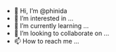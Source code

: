 - 👋 Hi, I’m @phinida
- 👀 I’m interested in ...
- 🌱 I’m currently learning ...
- 💞️ I’m looking to collaborate on ...
- 📫 How to reach me ...

<!---
phinida/phinida is a ✨ special ✨ repository because its `README.md` (this file) appears on your GitHub profile.
You can click the Preview link to take a look at your changes.
--->
